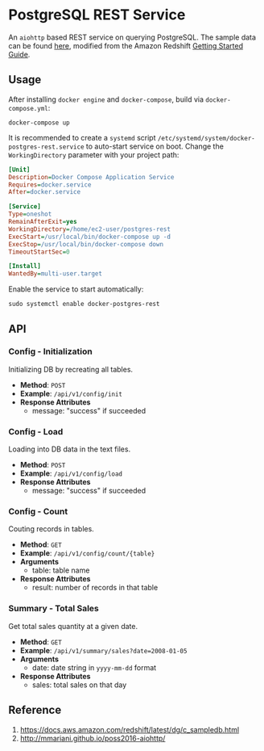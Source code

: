 # PostgreSQL REST Service

An `aiohttp` based REST service on querying PostgreSQL. The sample data can be found [here](https://www.dropbox.com/s/cl08mf38i222fio/postgres-rest-tickitdb.zip?dl=0), modified from the Amazon Redshift [Getting Started Guide](https://docs.aws.amazon.com/redshift/latest/gsg/rs-gsg-create-sample-db.html).

## Usage

After installing `docker engine` and `docker-compose`, build via `docker-compose.yml`:

```shell
docker-compose up
```

It is recommended to create a `systemd` script `/etc/systemd/system/docker-postgres-rest.service` to auto-start service on boot. Change the `WorkingDirectory` parameter with your project path:

```ini
[Unit]
Description=Docker Compose Application Service
Requires=docker.service
After=docker.service

[Service]
Type=oneshot
RemainAfterExit=yes
WorkingDirectory=/home/ec2-user/postgres-rest
ExecStart=/usr/local/bin/docker-compose up -d
ExecStop=/usr/local/bin/docker-compose down
TimeoutStartSec=0

[Install]
WantedBy=multi-user.target
```

Enable the service to start automatically:

```shell
sudo systemctl enable docker-postgres-rest
```

## API

### Config - Initialization

Initializing DB by recreating all tables.

* **Method**: `POST`
* **Example**: `/api/v1/config/init`
* **Response Attributes**
    + message: "success" if succeeded

### Config - Load

Loading into DB data in the text files.

* **Method**: `POST`
* **Example**: `/api/v1/config/load`
* **Response Attributes**
    + message: "success" if succeeded

### Config - Count

Couting records in tables.

* **Method**: `GET`
* **Example**: `/api/v1/config/count/{table}`
* **Arguments**
    + table: table name
* **Response Attributes**
    + result: number of records in that table

### Summary - Total Sales

Get total sales quantity at a given date.

* **Method**: `GET`
* **Example**: `/api/v1/summary/sales?date=2008-01-05`
* **Arguments**
    + date: date string in `yyyy-mm-dd` format
* **Response Attributes**
    + sales: total sales on that day

## Reference

1. https://docs.aws.amazon.com/redshift/latest/dg/c_sampledb.html
2. http://mmariani.github.io/poss2016-aiohttp/
